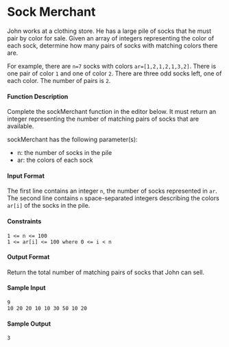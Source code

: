# Sock Merchant

John works at a clothing store. He has a large pile of socks that he must pair by color for sale. Given an array of integers representing the color of each sock, determine how many pairs of socks with matching colors there are.

For example, there are `n=7` socks with colors `ar=[1,2,1,2,1,3,2]`. There is one pair of color `1` and one of color `2`. There are three odd socks left, one of each color. The number of pairs is `2`.

#### Function Description

Complete the sockMerchant function in the editor below. It must return an integer representing the number of matching pairs of socks that are available.

sockMerchant has the following parameter(s):

* n: the number of socks in the pile
* ar: the colors of each sock

#### Input Format

The first line contains an integer `n`, the number of socks represented in `ar`.
The second line contains `n` space-separated integers describing the colors `ar[i]` of the socks in the pile.

#### Constraints
```
1 <= n <= 100
1 <= ar[i] <= 100 where 0 <= i < n
```

#### Output Format

Return the total number of matching pairs of socks that John can sell.

#### Sample Input
```
9
10 20 20 10 10 30 50 10 20
```
#### Sample Output

```
3
```